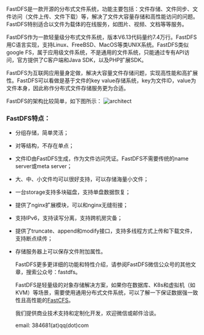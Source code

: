   FastDFS是一款开源的分布式文件系统，功能主要包括：文件存储、文件同步、文件访问（文件上传、文件下载）等，解决了文件大容量存储和高性能访问的问题。FastDFS特别适合以文件为载体的在线服务，如图片、视频、文档等等服务。

  FastDFS作为一款轻量级分布式文件系统，版本V6.13代码量约7.4万行。FastDFS用C语言实现，支持Linux、FreeBSD、MacOS等类UNIX系统。FastDFS类似google FS，属于应用级文件系统，不是通用的文件系统，只能通过专有API访问，官方提供了C客户端和Java SDK，以及PHP扩展SDK。

  FastDFS为互联网应用量身定做，解决大容量文件存储问题，实现高性能和高扩展性。FastDFS可以看做是基于文件的key value存储系统，key为文件ID，value为文件本身，因此称作分布式文件存储服务更为合适。

  FastDFS的架构比较简单，如下图所示：
  ![architect](images/architect.png)


### FastDFS特点：

* 分组存储，简单灵活；
* 对等结构，不存在单点；
* 文件ID由FastDFS生成，作为文件访问凭证。FastDFS不需要传统的name server或meta server；
* 大、中、小文件均可以很好支持，可以存储海量小文件；
* 一台storage支持多块磁盘，支持单盘数据恢复；
* 提供了nginx扩展模块，可以和nginx无缝衔接；
* 支持IPv6，支持读写分离，支持跨机房灾备；
* 提供了truncate、append和modify接口，支持多线程方式上传和下载文件，支持断点续传；
* 存储服务器上可以保存文件附加属性。

  FastDFS更多更详细的功能和特性介绍，请参阅FastDFS微信公众号的其他文章，搜索公众号：fastdfs。

  FastDFS是轻量级的对象存储解决方案，如果你在数据库、K8s和虚拟机（如KVM）等场景，需要使用通用分布式文件系统，可以了解一下保证数据强一致性且高性能的[FastCFS](https://gitee.com/fastdfs100/FastCFS)。

  我们提供商业技术支持和定制化开发，欢迎微信或邮件洽谈。

  email: 384681(at)qq(dot)com
